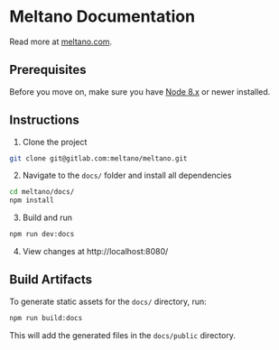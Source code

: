 # Meltano Documentation

Read more at [meltano.com](https://www.meltano.com).

## Prerequisites

Before you move on, make sure you have [Node 8.x]((https://nodejs.org/)) or newer installed.

## Instructions

1. Clone the project
```sh
git clone git@gitlab.com:meltano/meltano.git
```
2. Navigate to the `docs/` folder and install all dependencies 

```sh
cd meltano/docs/
npm install
```
3. Build and run
```bash
npm run dev:docs
```
4. View changes at http://localhost:8080/ 

## Build Artifacts

To generate static assets for the `docs/` directory, run:
```bash
npm run build:docs
```
This will add the generated files in the `docs/public` directory.
